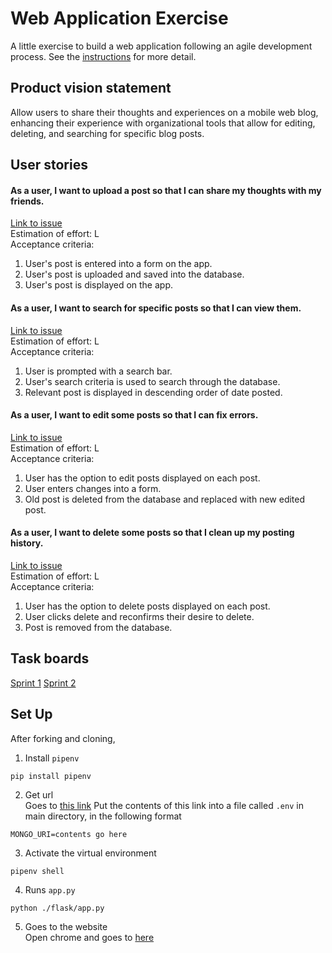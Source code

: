 # Web Application Exercise

A little exercise to build a web application following an agile development process. See the [instructions](instructions.md) for more detail.

## Product vision statement

Allow users to share their thoughts and experiences on a mobile web blog, enhancing their experience with organizational tools that allow for editing, deleting, and searching for specific blog posts.

## User stories

#### As a user, I want to upload a post so that I can share my thoughts with my friends.
[Link to issue](https://github.com/software-students-fall2023/2-web-app-exercise-team-team-1-team-2/issues/2)  
Estimation of effort: L  
Acceptance criteria:  
1. User's post is entered into a form on the app.
2. User's post is uploaded and saved into the database.
3. User's post is displayed on the app.

#### As a user, I want to search for specific posts so that I can view them.
[Link to issue](https://github.com/software-students-fall2023/2-web-app-exercise-team-team-1-team-2/issues/3)  
Estimation of effort: L  
Acceptance criteria:
1. User is prompted with a search bar.
2. User's search criteria is used to search through the database.
3. Relevant post is displayed in descending order of date posted.

#### As a user, I want to edit some posts so that I can fix errors.
[Link to issue](https://github.com/software-students-fall2023/2-web-app-exercise-team-team-1-team-2/issues/4)  
Estimation of effort: L  
Acceptance criteria:  
1. User has the option to edit posts displayed on each post.
2. User enters changes into a form.
3. Old post is deleted from the database and replaced with new edited post.

#### As a user, I want to delete some posts so that I clean up my posting history.
[Link to issue](https://github.com/software-students-fall2023/2-web-app-exercise-team-team-1-team-2/issues/5)  
Estimation of effort: L  
Acceptance criteria:
1. User has the option to delete posts displayed on each post.
2. User clicks delete and reconfirms their desire to delete.
3. Post is removed from the database.

## Task boards

[Sprint 1](https://github.com/orgs/software-students-fall2023/projects/20)
[Sprint 2](https://github.com/orgs/software-students-fall2023/projects/51)

## Set Up
After forking and cloning, 
1. Install `pipenv`
```
pip install pipenv 
```

2. Get url <br>
Goes to [this link](https://pwpush.com/en/p/dtkmmkivjnq)
Put the contents of this link into a file called `.env` in main directory, in the following format
```
MONGO_URI=contents go here
```

3. Activate the virtual environment <br>
```
pipenv shell 
```

4. Runs `app.py` <br>
```
python ./flask/app.py
```

5. Goes to the website <br>
Open chrome and goes to [here](http://127.0.0.1:5000)
